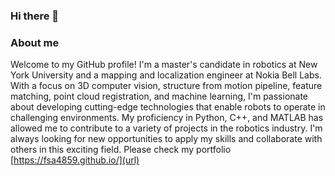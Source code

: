 ### Hi there 👋

### About me

Welcome to my GitHub profile! I'm a master's candidate in robotics at New York University and a mapping and localization engineer at Nokia Bell Labs. With a focus on 3D computer vision, structure from motion pipeline, feature matching, point cloud registration, and machine learning, I'm passionate about developing cutting-edge technologies that enable robots to operate in challenging environments. My proficiency in Python, C++, and MATLAB has allowed me to contribute to a variety of projects in the robotics industry. I'm always looking for new opportunities to apply my skills and collaborate with others in this exciting field. Please check my portfolio [https://fsa4859.github.io/](url)

<!--
**fsa4859/fsa4859** is a ✨ _special_ ✨ repository because its `README.md` (this file) appears on your GitHub profile.

Here are some ideas to get you started:

- 🔭 I’m currently working on ...
- 🌱 I’m currently learning ...
- 👯 I’m looking to collaborate on ...
- 🤔 I’m looking for help with ...
- 💬 Ask me about ...
- 📫 How to reach me: ...
- 😄 Pronouns: ...
- ⚡ Fun fact: ...
-->
